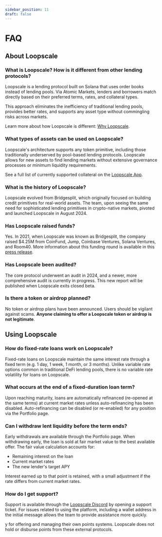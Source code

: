 ```yaml
---
sidebar_position: 11
draft: false
---
```


# FAQ

## About Loopscale

### What is Loopscale? How is it different from other lending protocols?
Loopscale is a lending protocol built on Solana that uses order books instead of lending pools. Via Atomic Markets, lenders and borrowers match directly based on their preferred terms, rates, and collateral types.

This approach eliminates the inefficiency of traditional lending pools, provides better rates, and supports any asset type without commingling risks across markets.

Learn more about how Loopscale is different: [Why Loopscale](/concepts/why-loopscale).

### What types of assets can be used on Loopscale?
Loopscale's architecture supports any token primitive, including those traditionally underserved by pool-based lending protocols. Loopscale allows for new assets to find lending markets without extensive governance processes or minimum liquidity requirements.

See a full list of currently supported collateral on the [Loopscale App](https://app.loopscale.com/markets).

### What is the history of Loopscale?
Loopscale evolved from Bridgesplit, which originally focused on building credit primitives for real-world assets. The team, upon seeing the same need for sophisticated lending primitives in crypto-native markets, pivoted and launched Loopscale in August 2024.

### Has Loopscale raised funds?
Yes. In 2021, when Loopscale was known as Bridgesplit, the company raised $4.25M from CoinFund, Jump, Coinbase Ventures, Solana Ventures, and Room40. More information about this funding round is available in this [press release](https://www.businesswire.com/news/home/20211216005113/en/NFT-Financialization-Platform-Bridgesplit-Announces-4.25M-Raise-Led-by-CoinFund-and-Jump-Capital).

### Has Loopscale been audited?
The core protocol underwent an audit in 2024, and a newer, more comprehensive audit is currently in progress. This new report will be published when Loopscale exits closed beta.

### Is there a token or airdrop planned?
No token or airdrop plans have been announced. Users should be vigilant against scams. **Anyone claiming to offer a Loopscale token or airdrop is not legitimate**.

## Using Loopscale

### How do fixed-rate loans work on Loopscale?
Fixed-rate loans on Loopscale maintain the same interest rate through a fixed term (e.g. 1 day, 1 week, 1 month, or 3 months). Unlike variable rate options common in traditional DeFi lending pools, there is no variable rate volatility for loans on Loopscale.

### What occurs at the end of a fixed-duration loan term?
Upon reaching maturity, loans are automatically refinanced (re-opened at the same terms) at current market rates unless auto-refinancing has been disabled. Auto-refinancing can be disabled (or re-enabled) for any position via the Portfolio page.

### Can I withdraw lent liquidity before the term ends?
Early withdrawals are available through the Portfolio page. When withdrawing early, the loan is sold at fair market value to the best available offer. The fair value calculation accounts for:
- Remaining interest on the loan
- Current market rates
- The new lender's target APY

Interest earned up to that point is retained, with a small adjustment if the rate differs from current market rates.

### How do I get support?
Support is available through the [Loopscale Discord](https://discord.gg/loopscale) by opening a support ticket. For issues related to using the platform, including a wallet address in the initial message allows the team to provide assistance more quickly.

y for offering and managing their own points systems. Loopscale does not hold or disburse points from these external protocols.